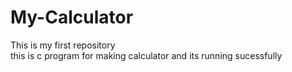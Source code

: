 # My-Calculator
This is my first repository
<br>
this is c program for making calculator and its running sucessfully
